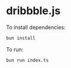 # dribbble.js

To install dependencies:

```bash
bun install
```

To run:

```bash
bun run index.ts
```
